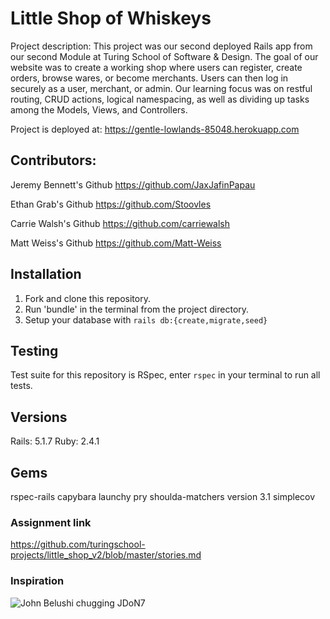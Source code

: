 <!-- # README

This README would normally document whatever steps are necessary to get the
application up and running.

Things you may want to cover:

* Ruby version

* System dependencies

* Configuration

* Database creation

* Database initialization

* How to run the test suite

* Services (job queues, cache servers, search engines, etc.)

* Deployment instructions

* ... -->
# Little Shop of Whiskeys
Project description: This project was our second deployed Rails app from our second Module at Turing School of Software & Design. The goal of our website was to create a working shop where users can register, create orders, browse wares, or become merchants. Users can then log in securely as a user, merchant, or admin. Our learning focus was on restful routing, CRUD actions, logical namespacing, as well as dividing up tasks among the Models, Views, and Controllers.

Project is deployed at: https://gentle-lowlands-85048.herokuapp.com

## Contributors:

Jeremy Bennett's Github https://github.com/JaxJafinPapau

Ethan Grab's Github https://github.com/Stoovles

Carrie Walsh's Github https://github.com/carriewalsh

Matt Weiss's Github https://github.com/Matt-Weiss

## Installation

  1. Fork and clone this repository.
  2. Run 'bundle' in the terminal from the project directory.
  3. Setup your database with `rails db:{create,migrate,seed}`

## Testing

  Test suite for this repository is RSpec, enter `rspec` in your terminal to run all tests.

## Versions
  Rails: 5.1.7
  Ruby: 2.4.1

## Gems
rspec-rails
capybara
launchy
pry
shoulda-matchers version 3.1
simplecov


### Assignment link
  https://github.com/turingschool-projects/little_shop_v2/blob/master/stories.md

### Inspiration
![John Belushi chugging JDoN7](https://media.giphy.com/media/PXMhNHif9uzzW/giphy.gif)
